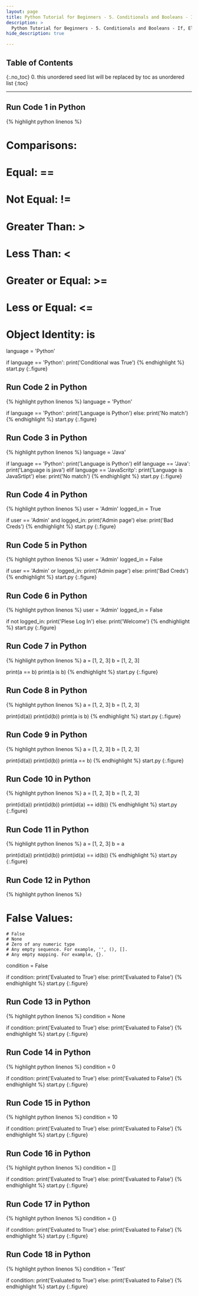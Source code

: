 ```yaml
---
layout: page
title: Python Tutorial for Beginners - 5. Conditionals and Booleans - If, Else, and Elif Statements
description: >
  Python Tutorial for Beginners - 5. Conditionals and Booleans - If, Else, and Elif Statements...
hide_description: true

---
```


## Table of Contents
{:.no_toc}
0. this unordered seed list will be replaced by toc as unordered list
{:toc}

---

##  Run Code 1 in Python

{% highlight python linenos %}
# Comparisons:
# Equal:            ==
# Not Equal:        !=
# Greater Than:     >
# Less Than:        <
# Greater or Equal: >=
# Less or Equal:    <=
# Object Identity:  is

language = 'Python'

if language == 'Python':
    print('Conditional was True')
{% endhighlight %}
start.py
{:.figure}


##  Run Code 2 in Python

{% highlight python linenos %}
language = 'Python'

if language == 'Python':
    print('Language is Python')
else:
    print('No match')
{% endhighlight %}
start.py
{:.figure}

##  Run Code 3 in Python

{% highlight python linenos %}
language = 'Java'

if language == 'Python':
    print('Language is Python')
elif language == 'Java':
    print('Language is java')
elif language == 'JavaScritp':
    print('Language is JavaSrtipt')
else:
    print('No match')
{% endhighlight %}
start.py
{:.figure}

##  Run Code 4 in Python

{% highlight python linenos %}
user = 'Admin'
logged_in = True

if user == 'Admin' and logged_in:
    print('Admin page')
else:
    print('Bad Creds')
{% endhighlight %}
start.py
{:.figure}


##  Run Code 5 in Python

{% highlight python linenos %}
user = 'Admin'
logged_in = False

if user == 'Admin' or logged_in:
    print('Admin page')
else:
    print('Bad Creds')
{% endhighlight %}
start.py
{:.figure}

##  Run Code 6 in Python

{% highlight python linenos %}
user = 'Admin'
logged_in = False

if not logged_in:
    print('Plese Log In')
else:
    print('Welcome')
{% endhighlight %}
start.py
{:.figure}

##  Run Code 7 in Python

{% highlight python linenos %}
a = [1, 2, 3]
b = [1, 2, 3]

print(a == b)
print(a is b)
{% endhighlight %}
start.py
{:.figure}


##  Run Code 8 in Python

{% highlight python linenos %}
a = [1, 2, 3]
b = [1, 2, 3]

print(id(a))
print(id(b))
print(a is b)
{% endhighlight %}
start.py
{:.figure}

##  Run Code 9 in Python

{% highlight python linenos %}
a = [1, 2, 3]
b = [1, 2, 3]

print(id(a))
print(id(b))
print(a == b)
{% endhighlight %}
start.py
{:.figure}

##  Run Code 10 in Python

{% highlight python linenos %}
a = [1, 2, 3]
b = [1, 2, 3]

print(id(a))
print(id(b))
print(id(a) == id(b))
{% endhighlight %}
start.py
{:.figure}


##  Run Code 11 in Python

{% highlight python linenos %}
a = [1, 2, 3]
b = a

print(id(a))
print(id(b))
print(id(a) == id(b))
{% endhighlight %}
start.py
{:.figure}


##  Run Code 12 in Python

{% highlight python linenos %}
# False Values:
    # False
    # None
    # Zero of any numeric type
    # Any empty sequence. For example, '', (), [].
    # Any empty mapping. For example, {}.

condition = False

if condition:
    print('Evaluated to True')
else:
    print('Evaluated to False')
{% endhighlight %}
start.py
{:.figure}

##  Run Code 13 in Python

{% highlight python linenos %}
condition = None

if condition:
    print('Evaluated to True')
else:
    print('Evaluated to False')
{% endhighlight %}
start.py
{:.figure}

##  Run Code 14 in Python

{% highlight python linenos %}
condition = 0

if condition:
    print('Evaluated to True')
else:
    print('Evaluated to False')
{% endhighlight %}
start.py
{:.figure}


##  Run Code 15 in Python

{% highlight python linenos %}
condition = 10

if condition:
    print('Evaluated to True')
else:
    print('Evaluated to False')
{% endhighlight %}
start.py
{:.figure}

##  Run Code 16 in Python

{% highlight python linenos %}
condition = []

if condition:
    print('Evaluated to True')
else:
    print('Evaluated to False')
{% endhighlight %}
start.py
{:.figure}

##  Run Code 17 in Python

{% highlight python linenos %}
condition = {}

if condition:
    print('Evaluated to True')
else:
    print('Evaluated to False')
{% endhighlight %}
start.py
{:.figure}


##  Run Code 18 in Python

{% highlight python linenos %}
condition = 'Test'

if condition:
    print('Evaluated to True')
else:
    print('Evaluated to False')
{% endhighlight %}
start.py
{:.figure}
